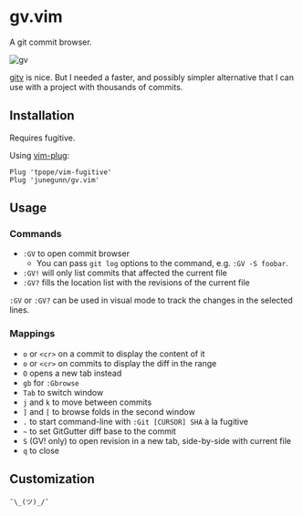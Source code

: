 gv.vim
======

A git commit browser.

![gv](https://cloud.githubusercontent.com/assets/700826/12355378/8bbf0834-bbdf-11e5-9389-1aba7cd1fec1.png)

[gitv](https://github.com/gregsexton/gitv) is nice. But I needed a faster, and
possibly simpler alternative that I can use with a project with thousands of
commits.

Installation
------------

Requires fugitive.

Using [vim-plug](https://github.com/junegunn/vim-plug):

```vim
Plug 'tpope/vim-fugitive'
Plug 'junegunn/gv.vim'
```

Usage
-----

### Commands

- `:GV` to open commit browser
    - You can pass `git log` options to the command, e.g. `:GV -S foobar`.
- `:GV!` will only list commits that affected the current file
- `:GV?` fills the location list with the revisions of the current file

`:GV` or `:GV?` can be used in visual mode to track the changes in the
selected lines.

### Mappings

- `o` or `<cr>` on a commit to display the content of it
- `o` or `<cr>` on commits to display the diff in the range
- `O` opens a new tab instead
- `gb` for `:Gbrowse`
- `Tab` to switch window
- `j` and `k` to move between commits
- `]` and `[` to browse folds in the second window
- `.` to start command-line with `:Git [CURSOR] SHA` à la fugitive
- `~` to set GitGutter diff base to the commit
- `S` (GV! only) to open revision in a new tab, side-by-side with current file
- `q` to close

Customization
-------------

`¯\_(ツ)_/¯`
